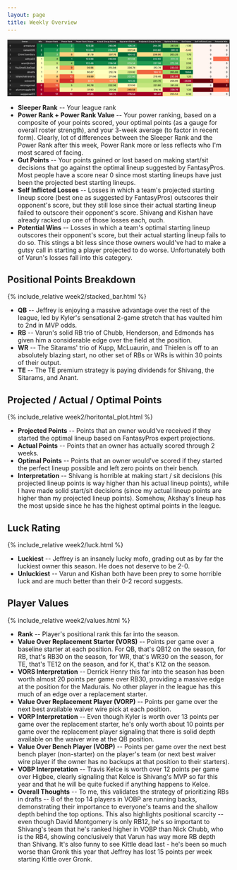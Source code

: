 ```yaml
---
layout: page
title: Weekly Overview
---
```


 ![Week Overview](/week2/table.png)
* **Sleeper Rank** -- Your league rank
* **Power Rank + Power Rank Value** -- Your power ranking, based on a composite of your points scored, your optimal points (as a gauge for overall roster strength), and your 3-week average (to factor in recent form). Clearly, lot of differences between the Sleeper Rank and the Power Rank after this week, Power Rank more or less reflects who I'm most scared of facing.
* **Gut Points** -- Your points gained or lost based on making start/sit decisions that go against the optimal lineup suggested by FantasyPros. Most people have a score near 0 since most starting lineups have just been the projected best starting lineups. 
* **Self Inflicted Losses** -- Losses in which a team's projected starting lineup score (best one as suggested by FantasyPros) outscores their opponent's score, but they still lose since their actual starting lineup failed to outscore their opponent's score. Shivang and Kishan have already racked up one of those losses each, ouch. 
* **Potential Wins** -- Losses in which a team's optimal starting lineup outscores their opponent's score, but their actual starting lineup fails to do so. This stings a bit less since those owners would've had to make a gutsy call in starting a player projected to do worse. Unfortunately both of Varun's losses fall into this category. 

## Positional Points Breakdown
{% include_relative week2/stacked_bar.html %}
* **QB** -- Jeffrey is enjoying a massive advantage over the rest of the league, led by Kyler's sensational 2-game stretch that has vaulted him to 2nd in MVP odds. 
* **RB** -- Varun's solid RB trio of Chubb, Henderson, and Edmonds has given him a considerable edge over the field at the position. 
* **WR** -- The Sitarams' trio of Kupp, McLuaurin, and Thielen is off to an absolutely blazing start, no other set of RBs or WRs is within 30 points of their output. 
* **TE** -- The TE premium strategy is paying dividends for Shivang, the Sitarams, and Anant. 

## Projected / Actual / Optimal Points
{% include_relative week2/horitontal_plot.html %}
* **Projected Points** -- Points that an owner would've received if they started the optimal lineup based on FantasyPros expert projections. 
* **Actual Points** -- Points that an owner has actually scored through 2 weeks. 
* **Optimal Points** -- Points that an owner would've scored if they started the perfect lineup possible and left zero points on their bench. 
* **Interpretation** -- Shivang is horrible at making start / sit decisions (his projected lineup points is way higher than his actual lineup points), while I have made solid start/sit decisions (since my actual lineup points are higher than my projected lineup points). Somehow, Akshay's lineup has the most upside since he has the highest optimal points in the league. 

## Luck Rating
{% include_relative week2/luck.html %}
* **Luckiest** -- Jeffrey is an insanely lucky mofo, grading out as by far the luckiest owner this season. He does not deserve to be 2-0. 
* **Unluckiest** -- Varun and Kishan both have been prey to some horrible luck and are much better than their 0-2 record suggests. 

## Player Values
{% include_relative week2/values.html %}
* **Rank** -- Player's positional rank this far into the season.
* **Value Over Replacement Starter (VORS)** -- Points per game over a baseline starter at each position. For QB, that's QB12 on the season, for RB, that's RB30 on the season, for WR, that's WR30 on the season, for TE, that's TE12 on the season, and for K, that's K12 on the season.
* **VORS Interpretation** -- Derrick Henry this far into the season has been worth almost 20 points per game over RB30, providing a massive edge at the position for the Madurais. No other player in the league has this much of an edge over a replacement starter.
* **Value Over Replacement Player (VORP)** -- Points per game over the next best available waiver wire pick at each position. 
* **VORP Interpretation** -- Even though Kyler is worth over 13 points per game over the replacement starter, he's only worth about 10 points per game over the replacement player signaling that there is solid depth available on the waiver wire at the QB position. 
* **Value Over Bench Player (VOBP)** -- Points per game over the next best bench player (non-starter) on the player's team (or next best waiver wire player if the owner has no backups at that position to their starters). 
* **VOBP Interpretation** -- Travis Kelce is worth over 12 points per game over Higbee, clearly signaling that Kelce is Shivang's MVP so far this year and that he will be quite fucked if anything happens to Kelce. 
* **Overall Thoughts** -- To me, this validates the strategy of prioritizing RBs in drafts -- 8 of the top 14 players in VOBP are running backs, demonstrating their importance to everyone's teams and the shallow depth behind the top options. This also highlights positional scarcity -- even though David Montgomery is only RB12, he's so important to Shivang's team that he's ranked higher in VOBP than Nick Chubb, who is the RB4, showing conclusively that Varun has way more RB depth than Shivang. It's also funny to see Kittle dead last - he's been so much worse than Gronk this year that Jeffrey has lost 15 points per week starting Kittle over Gronk.
